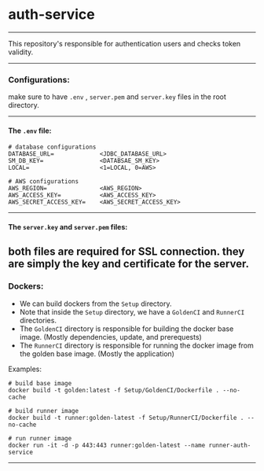 # auth-service

---

This repository's responsible for authentication users and checks token validity.

---

### Configurations:
make sure to have `.env` , `server.pem` and  `server.key` files in the root directory.

---

#### The `.env` file:
```.dotenv
# database configurations
DATABASE_URL=             <JDBC_DATABASE_URL>
SM_DB_KEY=                <DATABSAE_SM_KEY>
LOCAL=                    <1=LOCAL, 0=AWS>

# AWS configurations
AWS_REGION=               <AWS_REGION>
AWS_ACCESS_KEY=           <AWS_ACCESS_KEY>
AWS_SECRET_ACCESS_KEY=    <AWS_SECRET_ACCESS_KEY>
```
---

#### The `server.key` and `server.pem` files:
both files are required for SSL connection.
they are simply the key and certificate for the server.
---

### Dockers:

- We can build dockers from the `Setup` directory. 
- Note that inside the `Setup` directory, we have a `GoldenCI` and `RunnerCI` directories.
- The `GoldenCI` directory is responsible for building the docker base image. (Mostly dependencies, update, and prerequests)
- The `RunnerCI` directory is responsible for running the docker image from the golden base image. (Mostly the application)

Examples:
```shell
# build base image
docker build -t golden:latest -f Setup/GoldenCI/Dockerfile . --no-cache

# build runner image
docker build -t runner:golden-latest -f Setup/RunnerCI/Dockerfile . --no-cache

# run runner image
docker run -it -d -p 443:443 runner:golden-latest --name runner-auth-service
```
---
